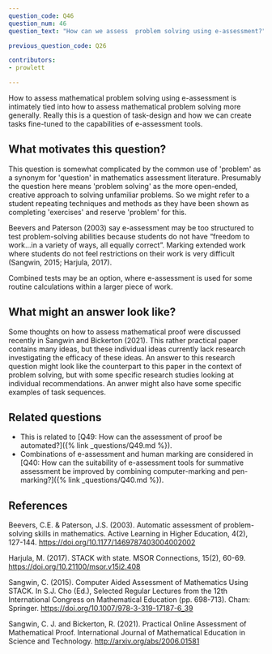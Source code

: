 ```yaml
---
question_code: Q46
question_num: 46
question_text: "How can we assess  problem solving using e-assessment?" 

previous_question_code: Q26

contributors: 
- prowlett

---
```



How to assess mathematical problem solving using e-assessment is intimately tied into how to assess mathematical problem solving more generally.
Really this is a question of task-design and how we can create tasks fine-tuned to the capabilities of e-assessment tools.



## What motivates this question?

This question is somewhat complicated by the common use of 'problem' as a synonym for 'question' in mathematics assessment literature. Presumably the question here means 'problem solving' as the more open-ended, creative approach to solving unfamiliar problems. So we might refer to a student repeating techniques and methods as they have been shown as completing 'exercises' and reserve 'problem' for this. 

Beevers and Paterson (2003) say e-assessment may be too structured to test problem-solving abilities because students do not have “freedom to work...in a variety of ways, all equally correct”. Marking extended work where students do not feel restrictions on their work is very difficult (Sangwin, 2015; Harjula, 2017). 

Combined tests may be an option, where e-assessment is used for some routine calculations within a larger piece of work.

## What might an answer look like?

Some thoughts on how to assess mathematical proof were discussed recently in Sangwin and Bickerton (2021).  This rather practical paper contains many ideas, but these individual ideas currently lack research investigating the efficacy of these ideas.  An answer to this research question might look like the counterpart to this paper in the context of problem solving, but with some specific research studies looking at individual recommendations.  An anwer might also have some specific examples of task sequences.

## Related questions

* This is related to [Q49: How can the assessment of proof be automated?]({% link _questions/Q49.md %}).
* Combinations of e-assessment and human marking are considered in [Q40: How can the suitability of e-assessment tools for summative assessment be improved by combining computer-marking and pen-marking?]({% link _questions/Q40.md %}).

## References

<div class="reference_list" markdown="1">

Beevers, C.E. & Paterson, J.S. (2003). Automatic assessment of problem-solving skills in mathematics. Active Learning in Higher Education, 4(2), 127-144. <https://doi.org/10.1177/1469787403004002002>

Harjula, M. (2017). STACK with state. MSOR Connections, 15(2), 60-69. <https://doi.org/10.21100/msor.v15i2.408>

Sangwin, C. (2015). Computer Aided Assessment of Mathematics Using STACK. In S.J. Cho (Ed.), Selected Regular Lectures from the 12th International Congress on Mathematical Education (pp. 698-713). Cham: Springer. <https://doi.org/10.1007/978-3-319-17187-6_39>

Sangwin, C. J. and Bickerton, R. (2021).  Practical Online Assessment of Mathematical Proof. International Journal of Mathematical Education in Science and Technology. http://arxiv.org/abs/2006.01581

</div>

